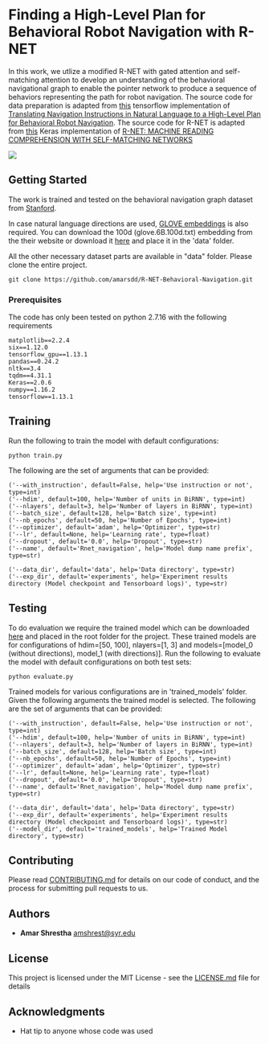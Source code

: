 # Finding a High-Level Plan for Behavioral Robot Navigation with R-NET

In this work, we utlize a modified R-NET with gated attention and 
self-matching attention to develop an understanding of the behavioral 
navigational graph to enable the pointer network to produce a sequence 
of behaviors representing the path for robot navigation. The source code 
for data preparation is adapted from [this](https://github.com/StanfordVL/behavioral_navigation_nlp) 
tensorflow implementation of 
[Translating Navigation Instructions in Natural Language to a High-Level Plan for Behavioral Robot Navigation](https://arxiv.org/abs/1810.00663).
The source code for R-NET is adapted from [this](https://github.com/YerevaNN/R-NET-in-Keras) 
Keras implementation of 
[R-NET: MACHINE READING COMPREHENSION WITH SELF-MATCHING NETWORKS](https://www.microsoft.com/en-us/research/wp-content/uploads/2017/05/r-net.pdf)

![](images/rnet.png)

## Getting Started

The work is trained and tested on the behavioral navigation graph dataset from [Stanford](http://follow-nav-directions.stanford.edu/).

In case natural language directions are used, [GLOVE embeddings](https://nlp.stanford.edu/projects/glove/) is also required. You can download the 100d (glove.6B.100d.txt) embedding from the their website or download it [here](https://drive.google.com/file/d/1c5RptKdcUSa7oIQdMS-MTGEw2ZaK0Cy1/view?usp=sharing) and place it in the 'data' folder.

All the other necessary dataset parts are available in "data" folder. Please clone the entire project.
```
git clone https://github.com/amarsdd/R-NET-Behavioral-Navigation.git
```

### Prerequisites

The code has only been tested on python 2.7.16 with the following requirements

```
matplotlib==2.2.4
six==1.12.0
tensorflow_gpu==1.13.1
pandas==0.24.2
nltk==3.4
tqdm==4.31.1
Keras==2.0.6
numpy==1.16.2
tensorflow==1.13.1
```


## Training

Run the following to train the model with default configurations:

```
python train.py
```
The following are the set of arguments that can be provided:
```
('--with_instruction', default=False, help='Use instruction or not', type=int)
('--hdim', default=100, help='Number of units in BiRNN', type=int)
('--nlayers', default=3, help='Number of layers in BiRNN', type=int)
('--batch_size', default=128, help='Batch size', type=int)
('--nb_epochs', default=50, help='Number of Epochs', type=int)
('--optimizer', default='adam', help='Optimizer', type=str)
('--lr', default=None, help='Learning rate', type=float)
('--dropout', default='0.0', help='Dropout', type=str)
('--name', default='Rnet_navigation', help='Model dump name prefix', type=str)

('--data_dir', default='data', help='Data directory', type=str)
('--exp_dir', default='experiments', help='Experiment results directory (Model checkpoint and Tensorboard logs)', type=str)

```


## Testing

To do evaluation we require the trained model which can be downloaded [here](https://drive.google.com/file/d/1zkpysXHJrbPRNmGE8QbLinYrM-2x6PQj/view?usp=sharing) and placed in the root folder for the project. These trained models are for configurations of hdim=[50, 100], nlayers=[1, 3] and models=[model_0 (without directions), model_1 (with directions)].
Run the following to evaluate the model with default configurations on both
test sets:

```
python evaluate.py
```
Trained models for various configurations are in 'trained_models' folder. Given
the following arguments the trained model is selected.
The following are the set of arguments that can be provided:

```
('--with_instruction', default=False, help='Use instruction or not', type=int)
('--hdim', default=100, help='Number of units in BiRNN', type=int)
('--nlayers', default=3, help='Number of layers in BiRNN', type=int)
('--batch_size', default=128, help='Batch size', type=int)
('--nb_epochs', default=50, help='Number of Epochs', type=int)
('--optimizer', default='adam', help='Optimizer', type=str)
('--lr', default=None, help='Learning rate', type=float)
('--dropout', default='0.0', help='Dropout', type=str)
('--name', default='Rnet_navigation', help='Model dump name prefix', type=str)

('--data_dir', default='data', help='Data directory', type=str)
('--exp_dir', default='experiments', help='Experiment results directory (Model checkpoint and Tensorboard logs)', type=str)
('--model_dir', default='trained_models', help='Trained Model directory', type=str)
```

## Contributing

Please read [CONTRIBUTING.md](https://gist.github.com/PurpleBooth/b24679402957c63ec426) for details on our code of conduct, and the process for submitting pull requests to us.


## Authors

* **Amar Shrestha**  amshrest@syr.edu


## License

This project is licensed under the MIT License - see the [LICENSE.md](LICENSE.md) file for details

## Acknowledgments

* Hat tip to anyone whose code was used
